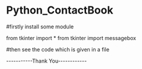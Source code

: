 # Python_ContactBook

#firstly install some module 

from tkinter import *
from tkinter import messagebox


#then see the code  which is given in a file

-----------Thank You------------
